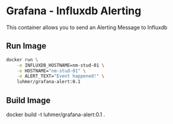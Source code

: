 # Grafana - Influxdb Alerting

This container allows you to send an Alerting Message to Influxdb


## Run Image
```bash
docker run \
    -e INFLUXDB_HOSTNAME=nm-stud-01 \
    -e HOSTNAME="nm-stud-01" \
    -e ALERT_TEXT="Event happened!" \
    luhmer/grafana-alert:0.1
```


## Build Image
docker build -t luhmer/grafana-alert:0.1 .